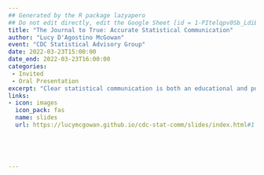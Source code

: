 ```yaml
---
## Generated by the R package lazyapero
## Do not edit directly, edit the Google Sheet [id = 1-PItelqpv0Sb_LdiEDqb8O3D_Roii5nVTL07IRVbRtA]
title: "The Journal to True: Accurate Statistical Communication"
author: "Lucy D'Agostino McGowan"
event: "CDC Statistical Advisory Group"
date: 2022-03-23T15:00:00
date_end: 2022-03-23T16:00:00
categories:
 - Invited
 - Oral Presentation
excerpt: "Clear statistical communication is both an educational and public health priority. This talk will focus on best practices for effective statistical communication that simultaneously is clear, engaging, and understandable while remaining rigorous and mathematically correct. It is increasingly important for people to be able to sift through what is important and what is noise, what is evidence and what is an anecdote. This talk focuses on techniques to strike an appropriate balance, with specifics on how to communicate complex statistical concepts in an engaging manner without sacrificing truth and content."
links:
- icon: images
  icon_pack: fas
  name: slides
  url: https://lucymcgowan.github.io/cdc-stat-comm/slides/index.html#1





---
```

